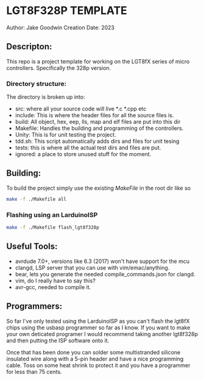 # LGT8F328P TEMPLATE

Author: Jake Goodwin
Creation Date: 2023


## Descripton:

This repo is a project template for working on the LGT8fX series of micro
controllers. Specifically the 328p version.

### Directory structure:

The directory is broken up into:

- src: where all your source code will live \*.c \*.cpp etc
- include: This is where the header files for all the source files is.
- build: All object, hex, eep, lls, map and elf files are put into this dir
- Makefile: Handles the building and programming of the controllers.
- Unity: This is for unit testing the project.
- tdd.sh: This script automatically adds dirs and files for unit tesing
- tests: this is where all the actual test dirs and files are put.
- ignored: a place to store unused stuff for the moment.

## Building:

To build the project simply use the existing *MakeFile* in the root dir like
so 

```sh
make -f ./Makefile all
```

### Flashing using an LarduinoISP

```sh
make -f ./Makefile flash_lgt8f328p
```


## Useful Tools:

- avrdude 7.0+, versions like 6.3 (2017) won't have support for the mcu
- clangd, LSP server that you can use with vim/emac/anything.
- bear, lets you generate the needed compile_commands.json for clangd.
- vim, do I really have to say this?
- avr-gcc, needed to compile it.


## Programmers:

So far I've only tested using the LarduinoISP as you can't flash the lgt8fX
chips using the usbasp programmer so far as I know. If you want to make your
own deticated programer I would recommend taking another lgt8f328p and then
putting the ISP software onto it.

Once that has been done you can solder some multistranded silicone insulated 
wire along with a 5-pin header and have a nice programming cable. Toss on 
some heat shrink to protect it and you have a programmer for less than 75 cents.



